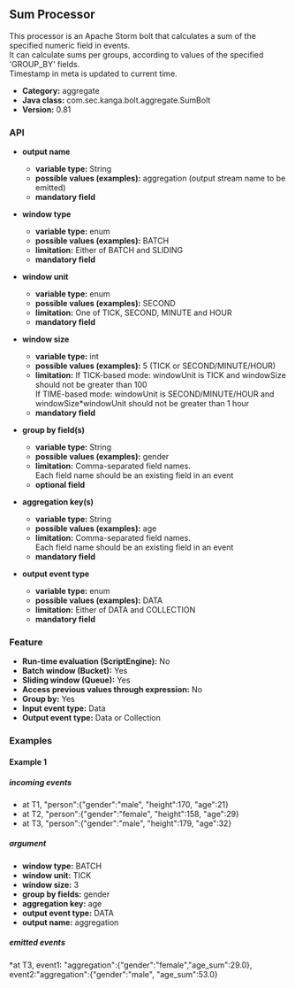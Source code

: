 Sum Processor
----------------------

This processor is an Apache Storm bolt that calculates a sum of the specified numeric field in events.<br>
It can calculate sums per groups, according to values of the specified 'GROUP_BY' fields.<br>
Timestamp in meta is updated to current time.

* __Category:__ aggregate
* __Java class:__ com.sec.kanga.bolt.aggregate.SumBolt
* __Version:__ 0.81

### API

* __output name__
    * __variable type:__ String
    * __possible values (examples):__ aggregation (output stream name to be emitted)
    * __mandatory field__

* __window type__
    * __variable type:__ enum
    * __possible values (examples):__ BATCH 
    * __limitation:__ Either of BATCH and SLIDING
    * __mandatory field__

* __window unit__
    * __variable type:__ enum
    * __possible values (examples):__ SECOND 
    * __limitation:__ One of TICK, SECOND, MINUTE and HOUR
    * __mandatory field__

* __window size__
    * __variable type:__ int
    * __possible values (examples):__ 5 (TICK or SECOND/MINUTE/HOUR)
    * __limitation:__ If TICK-based mode: windowUnit is TICK and windowSize should not be greater than 100<br> If TIME-based mode: windowUnit is SECOND/MINUTE/HOUR and windowSize*windowUnit should not be greater than 1 hour
    * __mandatory field__
    
* __group by field(s)__
    * __variable type:__ String
    * __possible values (examples):__ gender
    * __limitation:__ Comma-separated field names.<br>Each field name should be an existing field in an event               
    * __optional field__

* __aggregation key(s)__
    * __variable type:__ String
    * __possible values (examples):__ age
    * __limitation:__ Comma-separated field names.<br>Each field name should be an existing field in an event               
    * __mandatory field__

* __output event type__
    * __variable type:__ enum
    * __possible values (examples):__ DATA
    * __limitation:__ Either of DATA and COLLECTION
    * __mandatory field__  


### Feature

* __Run-time evaluation (ScriptEngine):__ No
* __Batch window (Bucket):__ Yes
* __Sliding window (Queue):__ Yes
* __Access previous values through expression:__ No
* __Group by:__ Yes
* __Input event type:__ Data
* __Output event type:__ Data or Collection


### Examples

#### Example 1

##### incoming events
* at T1, "person":{"gender":"male", "height":170, "age":21}
* at T2, "person":{"gender":"female", "height":158, "age":29}
* at T3, "person":{"gender":"male", "height":179, "age":32}

##### argument
* __window type:__ BATCH
* __window unit:__ TICK
* __window size:__ 3
* __group by fields:__ gender
* __aggregation key:__ age
* __output event type:__ DATA
* __output name:__ aggregation

##### emitted events
*at T3, event1: "aggregation":{"gender":"female","age_sum":29.0}, event2:"aggregation":{"gender":"male", "age_sum":53.0}